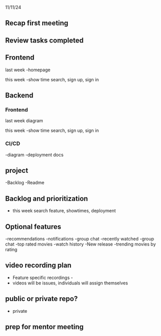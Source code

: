 11/11/24

## Recap first meeting


## Review tasks completed

## Frontend

last week
-homepage

this week
-show time search, sign up, sign in

## Backend

### Frontend 

last week
diagram

this week
-show time search, sign up, sign in

### CI/CD

-diagram
-deployment docs

## project

-Backlog
-Readme


## Backlog and prioritization

- this week
search feature, showtimes, deployment

## Optional features


-recommendations
-notifications
-group chat
-recently watched
-group chat
-top rated movies
-watch history
-New release
-trending movies by rating


## video recording plan

- Feature specific recordings - 
- videos will be issues, individuals will assign themselves

## public or private repo?

- private


## prep for mentor meeting


